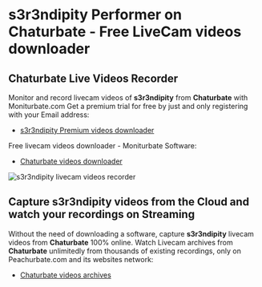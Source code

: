 # s3r3ndipity Performer on Chaturbate - Free LiveCam videos downloader

## Chaturbate Live Videos Recorder

Monitor and record livecam videos of **s3r3ndipity** from **Chaturbate** with Moniturbate.com
Get a premium trial for free by just and only registering with your Email address:
* [s3r3ndipity Premium videos downloader](https://moniturbate.com/request-demo-licence-key.html)

Free livecam videos downloader - Moniturbate Software:
* [Chaturbate videos downloader](https://moniturbate.com/moniturbate-download-software.html)

![s3r3ndipity livecam videos recorder](https://peachurnet.com/templates/moniturbate-software.png)


## Capture s3r3ndipity videos from the Cloud and watch your recordings on Streaming

Without the need of downloading a software, capture **s3r3ndipity** livecam videos from **Chaturbate** 100% online.
Watch Livecam archives from **Chaturbate** unlimitedly from thousands of existing recordings, only on Peachurbate.com and its websites network:
* [Chaturbate videos archives](https://peachurnet.com/)